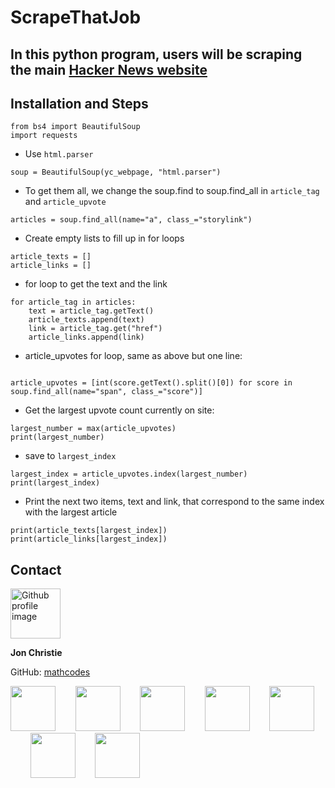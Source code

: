 # ScrapeThatJob

## In this python program, users will be scraping the main [Hacker News website]("https://news.ycombinator.com/news")

## Installation and Steps
```
from bs4 import BeautifulSoup
import requests
```
 - Use `html.parser`
```
soup = BeautifulSoup(yc_webpage, "html.parser")
```
 - To get them all, we change the soup.find to soup.find_all in `article_tag` and `article_upvote`
```
articles = soup.find_all(name="a", class_="storylink")
```
 - Create empty lists to fill up in for loops
```
article_texts = []
article_links = []
```

  - for loop to get the text and the link
```
for article_tag in articles:
    text = article_tag.getText()
    article_texts.append(text)
    link = article_tag.get("href")
    article_links.append(link)

```
 - article_upvotes for loop, same as above but one line:
```

article_upvotes = [int(score.getText().split()[0]) for score in soup.find_all(name="span", class_="score")]
```
 - Get the largest upvote count currently on site:
```
largest_number = max(article_upvotes)
print(largest_number)
```
 - save to `largest_index`
```
largest_index = article_upvotes.index(largest_number)
print(largest_index) 
```
 - Print the next two items, text and link, that correspond to the same index with the largest article
```
print(article_texts[largest_index]) 
print(article_links[largest_index]) 
```

## Contact
<img src="https://avatars0.githubusercontent.com/u/17928947?v=4" alt="Github profile image" width="80px" height="80px" />

__Jon Christie__ 

GitHub: [mathcodes](https://github.com/mathcodes) 

[<code><img width="72px" src="https://img.icons8.com/color/48/000000/linkedin.png"/></code>](https://www.linkedin.com/jonchristie)       
[<code><img width="72px" src="https://img.icons8.com/color/48/000000/twitter--v2.png"/></code>](https://twitter.com/jonpchristie)       
[<code><img width="72px" src="https://img.icons8.com/color/48/000000/youtube-play.png"/></code>](https://www.youtube.com/channel/UC5GFnN-lv8Yuqc9O3b79k6g)       
[<code><img width="72px" src="https://img.icons8.com/color/48/000000/facebook.png"/></code>](https://www.facebook.com/jonpchristie)       
[<code><img width="72px" src="https://img.icons8.com/color/48/000000/instagram-new--v2.png"/></code>](https://www.instagram.com/fullstack11235)       
[<code><img width="72px" src="https://img.icons8.com/color/48/000000/soundcloud.png"/></code>](https://soundcloud.com/jonchristie#/)       
[<code><img width="72px" src="https://img.icons8.com/color/48/000000/spotify--v1.png"/></code>](https://open.spotify.com/artist/07S7aLfxH70VAX64g1WuFw?si=tlOj1OMBRLm-y4sY8Lox3Q)